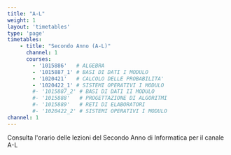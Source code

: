 ```yaml
---
title: "A-L"
weight: 1
layout: 'timetables'
type: 'page'
timetables:
    - title: "Secondo Anno (A-L)"
      channel: 1
      courses:
        - '1015886'   # ALGEBRA
        - '1015887_1' # BASI DI DATI I MODULO
        - '1020421'   # CALCOLO DELLE PROBABILITA'
        - '1020422_1' # SISTEMI OPERATIVI I MODULO
        #- '1015887_2' # BASI DI DATI II MODULO
        #- '1015888'   # PROGETTAZIONE DI ALGORITMI
        #- '1015889'   # RETI DI ELABORATORI
        #- '1020422_2' # SISTEMI OPERATIVI I MODULO
channel: 1
---
```


Consulta l'orario delle lezioni del Secondo Anno di Informatica per il canale A-L
